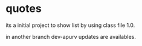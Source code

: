 # quotes

its a initial project to show list by using class file 1.0.

in another branch dev-apurv updates are availables.
